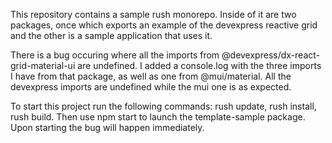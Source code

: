 This repository contains a sample rush monorepo. Inside of it are two packages, once which exports an example of the devexpress reactive grid and the other is a sample application that uses it. 

There is a bug occuring where all the imports from @devexpress/dx-react-grid-material-ui are undefined. I added a console.log with the three imports I have from that package, as well as one from @mui/material. All the devexpress imports are undefined while the mui one is as expected.

To start this project run the following commands: rush update, rush install, rush build. Then use npm start to launch the template-sample package. Upon starting the bug will happen immediately.
